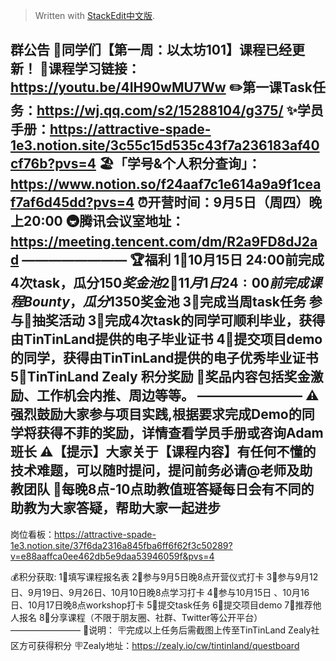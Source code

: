 


> Written with [StackEdit中文版](https://stackedit.cn/).

群公告
🎉同学们【第一周：以太坊101】课程已经更新！
🚩课程学习链接：https://youtu.be/4IH90wMU7Ww
✏️第一课Task任务：https://wj.qq.com/s2/15288104/g375/
✨学员手册：https://attractive-spade-1e3.notion.site/3c55c15d535c43f7a236183af40cf76b?pvs=4
🏖「学号&个人积分查询」：https://www.notion.so/f24aaf7c1e614a9a9f1ceaf7af6d45dd?pvs=4
⏰开营时间：9月5日（周四）晚上20:00
🚇腾讯会议室地址：https://meeting.tencent.com/dm/R2a9FD8dJ2ad
————————
🏆福利
1⃣️10月15日 24:00前完成4次task，瓜分$150奖金池
2⃣️11月1日  24:00前完成课程Bounty，瓜分$1350奖金池
3⃣️完成当周task任务 参与🧧抽奖活动
3⃣️完成4次task的同学可顺利毕业，获得由TinTinLand提供的电子毕业证书
4⃣️提交项目demo的同学，获得由TinTinLand提供的电子优秀毕业证书
5⃣️TinTinLand  Zealy 积分奖励
🎁奖品内容包括奖金激励、工作机会内推、周边等等。
————————
⚠️强烈鼓励大家参与项目实践,根据要求完成Demo的同学将获得不菲的奖励，详情查看学员手册或咨询Adam班长
⚠️【提示】大家关于【课程内容】有任何不懂的技术难题，可以随时提问，提问前务必请@老师及助教团队
💪每晚8点-10点助教值班答疑每日会有不同的助教为大家答疑，帮助大家一起进步
-------------------------
岗位看板：https://attractive-spade-1e3.notion.site/37f6da2316a845fba6ff6f62f3c50289?v=e88aaffca0ee462db5e9daa53946059f&pvs=4

💰积分获取:
1⃣️填写课程报名表
2⃣️参与9月5日晚8点开营仪式打卡
3⃣️参与9月12日、9月19日、9月26日、10月10日晚8点学习打卡
4⃣️参与10月15日 、10月16日、10月17日晚8点workshop打卡
5⃣️提交task任务
6⃣️提交项目demo
7⃣️推荐他人报名
8⃣️分享课程（不限于朋友圈、社群、Twitter等公开平台）
————————
🧨说明：
🪧完成以上任务后需截图上传至TinTinLand Zealy社区方可获得积分
🪧Zealy地址：https://zealy.io/cw/tintinland/questboard
<!--stackedit_data:
eyJoaXN0b3J5IjpbODk3ODU2MjMxXX0=
-->